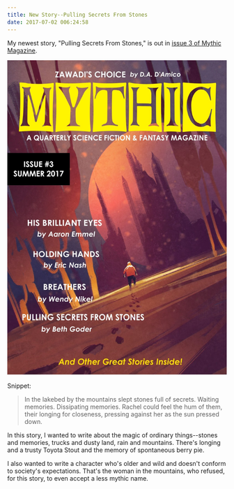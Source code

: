 ```yaml
---
title: New Story--Pulling Secrets From Stones
date: 2017-07-02 006:24:58
---
```

My newest story, "Pulling Secrets From Stones," is out in [issue 3 of Mythic Magazine]( https://www.createspace.com/7272913). 

![Mythic Magazine, Issue 3](/images/mythic3.jpg)

Snippet:
> In the lakebed by the mountains slept stones full of secrets. Waiting memories. Dissipating memories. Rachel could feel the hum of them, their longing for closeness, pressing against her as the sun pressed down.

In this story, I wanted to write about the magic of ordinary things--stones and memories, trucks and dusty land, rain and mountains. There's longing and a trusty Toyota Stout and the memory of spontaneous berry pie.

I also wanted to write a character who's older and wild and doesn't conform to society's expectations. That's the woman in the mountains, who refused, for this story, to even accept a less mythic name.
